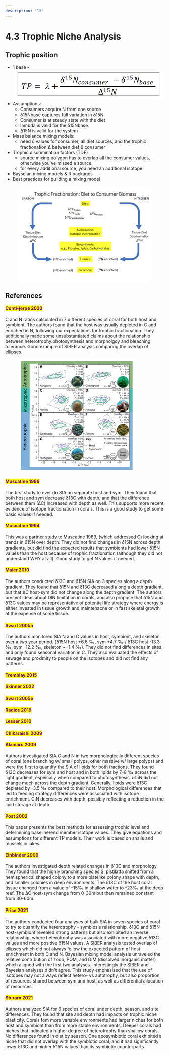```yaml
---
description: '13'
---
```


# 4.3 Trophic Niche Analysis

## Trophic position

* 1 base - <img src="../.gitbook/assets/Screen Shot 2023-05-12 at 11.34.08 AM.png" alt="" data-size="line">
* Assumptions:&#x20;
  * Consumers acquire N from one source&#x20;
  * δ15Nbase captures full variation in δ15N
  * Consumer is at steady state with the diet&#x20;
  * lambda is valid for the δ15Nbase&#x20;
  * ∆15N is valid for the system&#x20;
* Mass balance mixing models:&#x20;
  * need δ values for consumer,  all diet sources, and the trophic fractionation ∆ between diet & consumer&#x20;
* Trophic discrimination factors (TDF)&#x20;
  * source mixing polygon has to overlap all the consumer values, otherwise you've missed a source.&#x20;
  * for every additional source, you need an additional isotope&#x20;
* Bayseian mixing models & R packages&#x20;
* Best practices for building a mixing model

<figure><img src="../.gitbook/assets/Screen Shot 2023-05-12 at 10.30.56 AM.png" alt=""><figcaption></figcaption></figure>

## References

#### <mark style="color:purple;">Conti-jerpe 2020</mark>

C and N ratios calculated in 7 different species of coral for both host and symbiont. The authors found that the host was usually depleted in C and enriched in N, following our expectations for trophic fractionation. They additionally made some unsubstantiated claims about the relationship between heterotrophy:photosynthesis and morpholgoy and bleaching tolerance. Good example of SIBER analysis comparing the overlap of ellipses.&#x20;

<figure><img src="../.gitbook/assets/Screen Shot 2023-05-26 at 12.51.30 PM.png" alt="" width="375"><figcaption></figcaption></figure>

#### <mark style="color:purple;">Muscatine 1989</mark>

The first study to ever do SIA on separate host and sym. They found that both host and sym decrease δ13C with depth, and that the difference between them (∆C) increased with depth as well. This supports more recent evidence of isotope fractionation in corals. This is a good study to get some basic values if needed. &#x20;

#### <mark style="color:purple;">Muscatine 1994</mark>

This was a partner study to Muscatine 1989, (which addressed C) looking at trends in δ15N over depth. They did not find changes in δ15N across depth gradients, but did find the expected results that symbionts had lower δ15N values than the host because of trophic fractionation (although they did not understand WHY at all). Good study to get N values if needed. &#x20;

#### <mark style="color:purple;">Maier 2010</mark>

The authors conducted δ13C and δ15N SIA on 3 species along a depth gradient. They found that δ15N and δ13C decreased along a depth gradient, but that ∆C host-sym did not change along the depth gradient. The authors present ideas about DIN limitation in corals, and also propose that δ15N and δ13C values may be representative of potential life strategy where energy is either invested in tissue growth and maintenacne or in fast skeletal growth at the expense of some tissue.&#x20;

#### <mark style="color:purple;">Swart 2005a</mark>

The authors monitored SIA N and C values in host, symbiont, and skeleton over a two year period. (δ15N host +6.6 ‰, sym +4.7 ‰ / δ13C host -13.3 ‰, sym -12.2 ‰, skeleton \~+1.4 ‰). They did not find differences in sites, and only found seasonal variation in C. They also evaluated the effects of sewage and proximity to people on the isotopes and did not find any patterns.

#### <mark style="color:purple;">Tremblay 2015</mark>

#### <mark style="color:purple;">Skinner 2022</mark>

#### <mark style="color:purple;">Swart 2005b</mark>

#### <mark style="color:purple;">Radice 2019</mark>

#### <mark style="color:purple;">Lesser 2010</mark>

#### <mark style="color:purple;">Chikaraishi 2009</mark>

#### <mark style="color:purple;">Alamaru 2009</mark>

Authors investigated SIA C and N in two morphologically different species of coral (one branching w/ small polyps, other massive w/ large polyps) and were the first to quantify the SIA of lipids for both fractions. They found δ13C decreases for sym and host and in both lipids by 7-8 ‰ across the light gradient, espeically when compared to photosynthesis. δ15N did not change much across the depth gradient. Generally, lipids were δ13C depleted by  -3.5 ‰ compared to their host. Morphological differences that led to feeding strategy differences were associated with isotope enrichment. C:N decreases with depth, possibly reflecting a reduction in the lipid storage at depth.&#x20;

#### <mark style="color:purple;">Post 2002</mark>

This paper presents the best methods for assessing trophic level and determining baseline/end member isotope values. They give equations and assumptions for different TP models. Their work is based on snails and mussels in lakes.&#x20;

#### <mark style="color:purple;">Einbinder 2009</mark>

The authors investigated depth related changes in δ13C and morphology. They found that the highly branching species S. pistilatta shifted from a hemispherical shaped colony to a more platelike colony shape with depth, and smaller colonies in deep environments. The δ13C of the host coral tissue changed from a value of –15‰ in shallow water to –23‰ at the deep reef. The ∆C host-sym change from 0-30m but then remained constant from 30-60m.&#x20;

#### <mark style="color:purple;">Price 2021</mark>

The authors conducted four analyses of bulk SIA in seven species of coral to try to quantify the heterotrophy - symbiosis relationship. δ13C and δ15N host-symbiont revealed strong patterns but also exhibited an inverse relationship, where heterotrophy was associated with more negative δ13C values and more positive δ15N values. A SIBER analysis tested overlap of ellipses which did not always follow the expected pattern of host enrichment in both C and N. Bayesian mixing model analysis unraveled the relative contribution of zoop, POM, and DIM (dissolved inorganic matter) which aligned with the first two analyses. Interestingly the SIBER and Bayesian analyses didn't agree. This study emphasized that the use of isotopes may not always reflect hetero- vs autotrophy, but also proportion of resources shared between sym and host, as well as differential allocation of resources.&#x20;

#### <mark style="color:purple;">Sturaro 2021</mark>

Authors analyzed SIA for 6 species of coral under depth, season, and site differences. They found that site and depth had impacts on trophic niche plasticity. Corals fom more variable environments had larger niches for both host and symbiont than from more stable environments. Deeper corals had niches that indicated a higher degree of heterotrophy than shallow corals. No differences found in diet by season. One aposymbiotic coral exhibited a niche that did not overlap with the symbiotic coral, and it had significantly lower δ13C and higher δ15N values than its symbiotic counterparts.&#x20;
